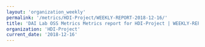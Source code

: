 ```yaml
---
layout: 'organization_weekly'
permalink: '/metrics/HDI-Project/WEEKLY-REPORT-2018-12-16/'
title: 'DAI Lab OSS Metrics Metrics report for HDI-Project | WEEKLY-REPORT-2018-12-16'
organization: 'HDI-Project'
current_date: '2018-12-16'
---
```

